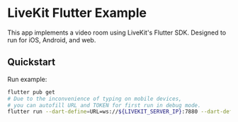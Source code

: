 # LiveKit Flutter Example

This app implements a video room using LiveKit's Flutter SDK. Designed to run for iOS, Android, and web.

## Quickstart

Run example:

```bash
flutter pub get
# Due to the inconvenience of typing on mobile devices, 
# you can autofill URL and TOKEN for first run in debug mode.
flutter run --dart-define=URL=ws://${LIVEKIT_SERVER_IP}:7880 --dart-define=TOKEN=${YOUR_TOKEN}
```
